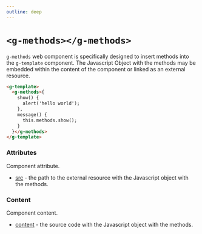 ```yaml
---
outline: deep
---
```


# `<g-methods></g-methods>`

`g-methods` web component is specifically designed to insert methods into the `g-template` component. The
Javascript Object with the methods may be embedded within the content of the component or linked as
an external resource.

```html
<g-template>
  <g-methods>{
    show() {
      alert('hello world');
    },
    message() {
      this.methods.show();
    }
  }</g-methods>
</g-template>
```

### Attributes

Component attribute.

- [src](g-methods.attribute.src.md) - the path to the external resource with the Javascript 
object with the methods.

### Content

Component content.

- [content](g-methods.content.md) - the source code with the Javascript object with the methods.



